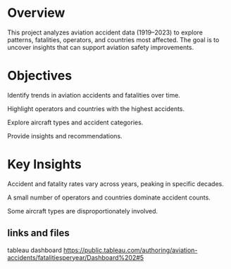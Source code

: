 # Overview

This project analyzes aviation accident data (1919–2023) to explore patterns, fatalities, operators, and countries most affected. The goal is to uncover insights that can support aviation safety improvements.

# Objectives

Identify trends in aviation accidents and fatalities over time.

Highlight operators and countries with the highest accidents.

Explore aircraft types and accident categories.

Provide insights and recommendations.

# Key Insights

Accident and fatality rates vary across years, peaking in specific decades.

A small number of operators and countries dominate accident counts.

Some aircraft types are disproportionately involved.

## links and files
tableau dashboard https://public.tableau.com/authoring/aviation-accidents/fatalitiesperyear/Dashboard%202#5


